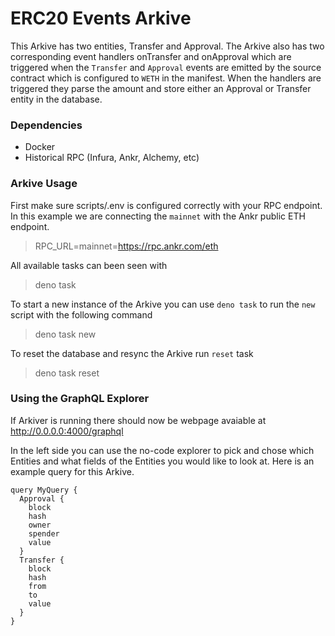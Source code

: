 # ERC20 Events Arkive
This Arkive has two entities, Transfer and Approval. The Arkive also has two corresponding event handlers onTransfer and onApproval which are triggered when the `Transfer` and `Approval` events are emitted by the source contract which is configured to `WETH` in the manifest. When the handlers are triggered they parse the amount and store either an Approval or Transfer entity in the database.
### Dependencies
* Docker
* Historical RPC (Infura, Ankr, Alchemy, etc)

### Arkive Usage

First make sure scripts/.env is configured correctly with your RPC endpoint. In this example we are connecting the `mainnet` with the Ankr public ETH endpoint.
> RPC_URL=mainnet=https://rpc.ankr.com/eth

All available tasks can been seen with
> deno task

To start a new instance of the Arkive you can use `deno task` to run the `new` script with the following command
> deno task new

To reset the database and resync the Arkive run `reset` task
> deno task reset

### Using the GraphQL Explorer
If Arkiver is running there should now be webpage avaiable at http://0.0.0.0:4000/graphql

In the left side you can use the no-code explorer to pick and chose which Entities and what fields of the Entities you would like to look at. Here is an example query for this Arkive.
```
query MyQuery {
  Approval {
    block
    hash
    owner
    spender
    value
  }
  Transfer {
    block
    hash
    from
    to
    value
  }
}
```


